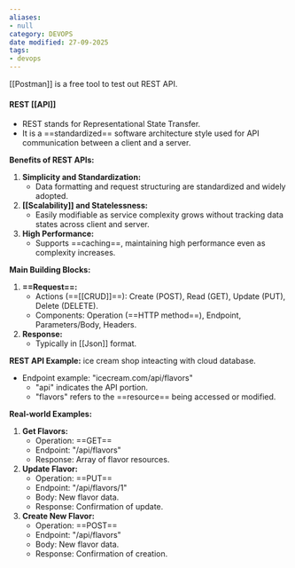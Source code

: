 ```yaml
---
aliases:
- null
category: DEVOPS
date modified: 27-09-2025
tags:
- devops
---
```

[[Postman]] is a free tool to test out REST API.
#### REST [[API]]
- REST stands for Representational State Transfer.
- It is a ==standardized== software architecture style used for API communication between a client and a server.

**Benefits of REST APIs:**
1. **Simplicity and Standardization:**
   - Data formatting and request structuring are standardized and widely adopted.
2. **[[Scalability]] and Statelessness:**
   - Easily modifiable as service complexity grows without tracking data states across client and server.
3. **High Performance:**
   - Supports ==caching==, maintaining high performance even as complexity increases.

**Main Building Blocks:**
1. **==Request==:**
   - Actions (==[[CRUD]]==): Create (POST), Read (GET), Update (PUT), Delete (DELETE).
   - Components: Operation (==HTTP method==), Endpoint, Parameters/Body, Headers.
2. **Response:**
   - Typically in [[Json]] format.

**REST API Example:** 
ice cream shop inteacting with cloud database.
- Endpoint example: "icecream.com/api/flavors"
  - "api" indicates the API portion.
  - "flavors" refers to the ==resource== being accessed or modified.

**Real-world Examples:**
1. **Get Flavors:**
   - Operation: ==GET==
   - Endpoint: "/api/flavors"
   - Response: Array of flavor resources.
2. **Update Flavor:**
   - Operation: ==PUT==
   - Endpoint: "/api/flavors/1"
   - Body: New flavor data.
   - Response: Confirmation of update.
3. **Create New Flavor:**
   - Operation: ==POST==
   - Endpoint: "/api/flavors"
   - Body: New flavor data.
   - Response: Confirmation of creation.